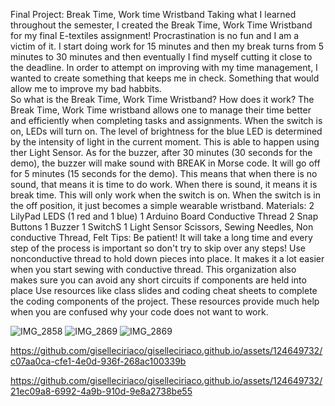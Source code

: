 Final Project: Break Time, Work time Wristband
Taking what I learned throughout the semester, I created the Break Time, Work Time Wristband for my final E-textiles assignment! Procrastination is no fun and I am a victim of it. I start doing work for 15 minutes and then my break turns from 5 minutes to 30 minutes and then eventually I find myself cutting it close to the deadline. In order to attempt on improving with my time management, I wanted to create something that keeps me in check. Something that would allow me to improve my bad habbits.  
So what is the Break Time, Work Time Wristband? How does it work? The Break Time, Work Time wristband allows one to manage their time better and efficiently when completing tasks and assignments. When the switch is on, LEDs will turn on. The level of brightness for the blue LED is determined by the intensity of light in the current moment. This is able to happen using ther Light Sensor. As for the buzzer, after 30 minutes (30 seconds for the demo), the buzzer will make sound with BREAK in Morse code. It will go off for 5 minutes (15 seconds for the demo). This means that when there is no sound, that means it is time to do work. When there is sound, it means it is break time. This will only work when the switch is on. When the switch is in the off position, it just becomes a simple wearable wristband. 
Materials:
2 LilyPad LEDS (1 red and 1 blue)
1 Arduino Board
Conductive Thread 
2 Snap Buttons
1 Buzzer
1 SwitchS
1 Light Sensor
Scissors, Sewing Needles, Non conductive Thread, Felt
Tips: 
Be patient! It will take a long time and every step of the process is important so don't try to skip over any steps!
Use nonconductive thread to hold down pieces into place. It makes it a lot easier when you start sewing with conductive thread. This organization also makes sure you can avoid any short circuits if components are held into place
Use resources like class slides and coding cheat sheets to complete the coding components of the project. These resources provide much help when you are confused why your code does not want to work.

![IMG_2858](https://github.com/giselleciriaco/giselleciriaco.github.io/assets/124649732/0b540906-cdbd-4400-940a-0d8daf2b6516)
![IMG_2869](https://github.com/giselleciriaco/giselleciriaco.github.io/assets/124649732/1eed1131-6837-422f-8d09-25cef2411f2e)
![IMG_2869](https://github.com/giselleciriaco/giselleciriaco.github.io/assets/124649732/ac1f98f7-aa65-472e-bef5-f4e1ede1f11c)

https://github.com/giselleciriaco/giselleciriaco.github.io/assets/124649732/c07aa0ca-cfe1-4e0d-936f-268ac100339b

https://github.com/giselleciriaco/giselleciriaco.github.io/assets/124649732/21ec09a8-6992-4a9b-910d-9e8a2738be55

